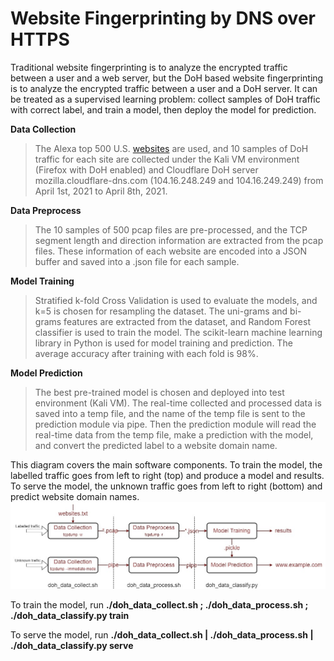 # Website Fingerprinting by DNS over HTTPS
Traditional website fingerprinting is to analyze the encrypted traffic between a user and a web server, but the DoH based website fingerprinting is to analyze the encrypted traffic between a user and a DoH server. It can be treated as a supervised learning problem: collect samples of DoH traffic with correct label, and train a model, then deploy the model for prediction. 

**Data Collection**
>  The Alexa top 500 U.S. [websites](/collection/websites.txt) are used, and 10 samples of DoH traffic for each site are collected under the Kali VM environment (Firefox with DoH enabled) and Cloudflare DoH server mozilla.cloudflare-dns.com (104.16.248.249 and 104.16.249.249) from April 1st, 2021 to April 8th, 2021. 

**Data Preprocess**
> The 10 samples of 500 pcap files are pre-processed, and the TCP segment length and direction information are extracted from the pcap files. These information of each website are encoded into a JSON buffer and saved into a .json file for each sample. 

**Model Training**
> Stratified k-fold Cross Validation is used to evaluate the models, and k=5 is chosen for resampling the dataset. The uni-grams and bi-grams features are extracted from the dataset, and Random Forest classifier is used to train the model. The scikit-learn machine learning library in Python is used for model training and prediction. The average accuracy after training with each fold is 98%. 

**Model Prediction**
> The best pre-trained model is chosen and deployed into test environment (Kali VM). The real-time collected and processed data is saved into a temp file, and the name of the temp file is sent to the prediction module via pipe. Then the prediction module will read the real-time data from the temp file, make a prediction with the model, and convert the predicted label to a website domain name. 

This diagram covers the main software components. To train the model, the labelled traffic goes from left to right (top) and produce a model and results. To serve the model, the unknown traffic goes from left to right (bottom) and predict website domain names.
![Summary](/docs/summary.jpg)

To train the model, run **./doh_data_collect.sh ; ./doh_data_process.sh ; ./doh_data_classify.py train**

To serve the model, run **./doh_data_collect.sh | ./doh_data_process.sh | ./doh_data_classify.py serve**
